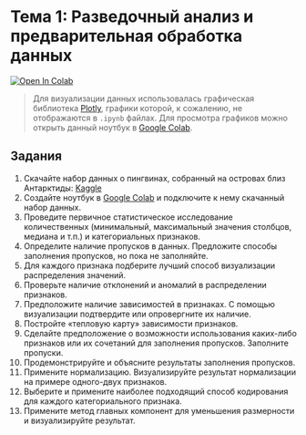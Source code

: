 # Тема 1: Разведочный анализ и предварительная обработка данных

[![Open In Colab](https://colab.research.google.com/assets/colab-badge.svg)](https://colab.research.google.com/github/Tvorozh0k/ssu-ml-course/blob/main/1_exploratory_data_analysis_and_preprocessing/ML_Penguins.ipynb)

> Для визуализации данных использовалась графическая библиотека [Plotly](https://plotly.com/python/), графики которой, к сожалению, не отображаются в `.ipynb` файлах. Для просмотра графиков можно открыть данный ноутбук в [Google Colab](https://colab.research.google.com/).

## Задания

1. Скачайте набор данных о пингвинах, собранный на островах близ Антарктиды: [Kaggle](https://www.kaggle.com/datasets/ashkhagan/palmer-penguins-datasetalternative-iris-dataset)
2. Создайте ноутбук в [Google Colab](https://colab.research.google.com/) и подключите к нему скачанный набор данных.
3. Проведите первичное статистическое исследование количественных (минимальный, максимальный значения столбцов, медиана и т.п.) и категориальных признаков.
4. Определите наличие пропусков в данных. Предложите способы заполнения пропусков, но пока не заполняйте.
5. Для каждого признака подберите лучший способ визуализации распределения значений.
6. Проверьте наличие отклонений и аномалий в распределении признаков.
7. Предположите наличие зависимостей в признаках. С помощью визуализации подтвердите или опровергните их наличие.
8. Постройте «тепловую карту» зависимости признаков.
9. Сделайте предположение о возможности использования каких-либо признаков или их сочетаний для заполнения пропусков. Заполните пропуски.
10. Продемонстрируйте и объясните результаты заполнения пропусков.
11. Примените нормализацию. Визуализируйте результат нормализации на примере одного-двух признаков.
12. Выберите и примените наиболее подходящий способ кодирования для каждого категориального признака.
13. Примените метод главных компонент для уменьшения размерности и визуализируйте результат.

